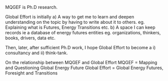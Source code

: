 MQGEF is Ph.D research.

Global Effort is initially
a) A way to get me to learn and deepen understanding on the topic by having to write about it to others. eg. Explaining what is Futures, Energy Transitions etc.
b) A space I can keep records ie a database of energy futures entities eg. organizations, thinkers, books, drivers, data etc.

Then, later, after sufficient Ph.D work, I hope Global Effort to become a 
i) consultancy and 
ii) think-tank.

On the relationship between MQGEF and Global Effort
MQGEF = Mapping and Questioning Global Energy Future
Global Effort = Global Energy Futures, Foresight and Transitions